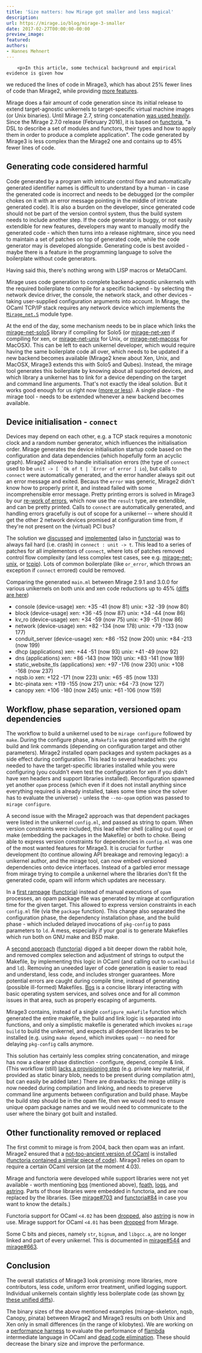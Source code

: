 ```yaml
---
title: 'Size matters: how Mirage got smaller and less magical'
description:
url: https://mirage.io/blog/mirage-3-smaller
date: 2017-02-27T00:00:00-00:00
preview_image:
featured:
authors:
- Hannes Mehnert
---
```



        <p>In this article, some technical background and empirical evidence is given how
we reduced the lines of code in Mirage3, which has about 25% fewer lines of
code than Mirage2, while providing <a href="https://mirage.io/blog/announcing-mirage-30-release">more features</a>.</p>
<p>Mirage does a fair amount of code generation since its initial release to extend
target-agnostic unikernels to target-specific virtual machine images (or Unix
binaries).
Until Mirage 2.7, string concatenation <a href="https://github.com/mirage/mirage/blob/v2.6.1/lib/mirage.ml">was used
heavily</a>.  Since the
Mirage 2.7.0 release (February 2016), it is based on
<a href="https://mirage.io/blog/introducing-functoria">functoria</a>, &quot;a DSL to describe a
set of modules and functors, their types and how to apply them in order to
produce a complete application&quot;.
The code generated by Mirage3 is less complex than the Mirage2 one and contains up to 45% fewer
lines of code.</p>
<h2>Generating code considered harmful</h2>
<p>Code generated by a program with intricate control flow and automatically
generated identifier names is difficult to understand by a human - in case the
generated code is incorrect and needs to be debugged (or the compiler chokes on
it with an error message pointing in the middle of intricate generated code).
It is also a burden on the developer, since generated code should not be part of
the version control system, thus the build system needs to include another step.
If the code generator is buggy, or not easily extendible for new features,
developers may want to manually modify the generated code - which then turns
into a release nightmare, since you need to maintain a set of patches on top of
generated code, while the code generator may is developed alongside.  Generating
code is best avoided - maybe there is a feature in the programming language to
solve the boilerplate without code generators.</p>
<p>Having said this, there's nothing wrong with LISP macros or MetaOCaml.</p>
<p>Mirage uses code generation to complete backend-agnostic unikernels with the
required boilerplate to compile for a specific backend - by selecting the
network device driver, the console, the network stack, and other devices -
taking user-supplied configuration arguments into account.  In Mirage, the OCaml
TCP/IP stack requires any network device which implements the
<a href="http://docs.mirage.io/mirage-net/Mirage_net/module-type-S/index.html - [404 Not Found]"><code>Mirage_net.S</code></a>
module type.</p>
<p>At the end of the day, some mechanism needs to be in place which links the
<a href="https://github.com/mirage/mirage-net-solo5">mirage-net-solo5</a> library if
compiling for Solo5 (or
<a href="https://github.com/mirage/mirage-net-xen">mirage-net-xen</a> if compiling for xen,
or <a href="https://github.com/mirage-net-unix - [404 Not Found]">mirage-net-unix</a> for Unix, or
<a href="https://github.com/mirage/mirage-net-macosx">mirage-net-macosx</a> for MacOSX).
This can be left to each unikernel developer, which would require having the
same boilerplate code all over, which needs to be updated if a new backend
becomes available (Mirage2 knew about Xen, Unix, and MacOSX, Mirage3 extends
this with Solo5 and Qubes).  Instead, the mirage tool generates this boilerplate
by knowing about all supported devices, and which library a unikernel has to
link for a device depending on the target and command line arguments.
That's not exactly the ideal solution.  But it works good enough for us right
now (<a href="https://github.com/mirage/mirage/pull/750">more or less</a>).  A single place - the mirage tool - needs to be extended whenever a new backend becomes
available.</p>
<h2>Device initialisation - <code>connect</code></h2>
<p>Devices may depend on each other, e.g. a TCP stack requires a monotonic clock and a
random number generator, which influences the initialisation order.  Mirage
generates the device initialisation startup code based on the configuration and
data dependencies (which hopefully form an acyclic graph).  Mirage2 allowed to
handle initialisation errors (the type of <code>connect</code> used to be <code>unit -&gt; [ `Ok of t | `Error of error ] io</code>), but calls to <code>connect</code> were automatically
generated, and the error handler always spit out an error message and exited.
Becaus the <code>error</code> was generic, Mirage2 didn't know how to properly print it,
and instead failed with some incomprehensible error message.  Pretty printing
errors is solved in Mirage3 by our <a href="https://github.com/mirage/mirage/pull/743">re-work of errors</a>, which now use the <code>result</code>
type, are extendible, and can be pretty printed.  Calls to <code>connect</code> are
automatically generated, and handling errors gracefully is out of scope for a
unikernel -- where should it get the other 2 network devices promised at
configuration time from, if they're not present on the (virtual) PCI bus?</p>
<p>The solution we <a href="https://lists.xenproject.org/archives/html/mirageos-devel/2016-09/msg00050.html">discussed</a>
and <a href="https://github.com/mirage/mirage/pull/602">implemented</a> (also in <a href="https://github.com/mirage/functoria/pull/71">functoria</a>) was to always fail hard (i.e. crash) in <code>connect : unit -&gt; t</code>.  This lead to a series of patches for all implementors of <code>connect</code>,
where lots of patches removed control flow complexity (and less complex test
cases, see e.g.
<a href="https://github.com/mirage/mirage-net-unix/pull/27/files">mirage-net-unix</a>, or
<a href="https://github.com/mirage/mirage-tcpip/pull/251/files">tcpip</a>).  Lots of common
boilerplate (like <code>or_error</code>, which throws an exception if <code>connect</code> errored)
could be removed.</p>
<p>Comparing the generated <code>main.ml</code> between Mirage 2.9.1 and 3.0.0 for various
unikernels on both unix and xen code reductions up to 45% (<a href="http://www.cl.cam.ac.uk/~hm519/mirage-2.9.1-3.0.0-diffs/ - [403 Forbidden]">diffs are
here</a>)</p>
<ul>
<li>console (device-usage) xen: +35 -41 (now 81) unix: +32 -39 (now 80)
</li>
<li>block (device-usage) xen: +36 -45 (now 87) unix: +34 -44 (now 86)
</li>
<li>kv_ro (device-usage) xen: +34 -59 (now 75) unix: +39 -51 (now 86)
</li>
<li>network (device-usage) xen: +82 -134 (now 178) unix: +79 -133 (now 177)
</li>
<li>conduit_server (device-usage) xen: +86 -152 (now 200) unix: +84 -213 (now 199)
</li>
<li>dhcp (applications) xen: +44 -51 (now 93) unix: +41 -49 (now 92)
</li>
<li>dns (applications) xen: +86 -143 (now 190) unix: +83 -141 (now 189)
</li>
<li>static_website_tls (applications) xen: +97 -176 (now 230) unix: +108 -168 (now 237)
</li>
<li>nqsb.io xen: +122 -171 (now 223) unix: +65 -85 (now 133)
</li>
<li>btc-pinata xen: +119 -155 (now 217) unix: +64 -73 (now 127)
</li>
<li>canopy xen: +106 -180 (now 245) unix: +61 -106 (now 159)
</li>
</ul>
<h2>Workflow, phase separation, versioned opam dependencies</h2>
<p>The workflow to build a unikernel used to be <code>mirage configure</code> followed by
<code>make</code>.  During the configure phase, a <code>Makefile</code> was generated with the right
build and link commands (depending on configuration target and other
parameters).  Mirage2 installed opam packages and system packages as a side
effect during configuration.  This lead to several headaches: you needed to have the
target-specific libraries installed while you were configuring (you couldn't
even test the configuration for xen if you didn't have xen headers and support
libraries installed).  Reconfiguration spawned yet another <code>opam</code> process (which
even if it does not install anything since everything required is already
installed, takes some time since the solver has to evaluate the universe) -
unless the <code>--no-opam</code> option was passed to <code>mirage configure</code>.</p>
<p>A second issue with the Mirage2 approach was that dependent packages were listed
in the unikernel <code>config.ml</code>, and passed as string to opam.  When version
constraints were included, this lead either shell (calling out <code>opam</code>) or make
(embedding the packages in the Makefile) or both to choke.  Being able to
express version constraints for dependencies in <code>config.ml</code> was one of the most
wanted features for Mirage3.  It is crucial for further development (to continue
allowing API breakage and removing legacy): a unikernel author, and the mirage
tool, can now embed versioned dependencies onto device interfaces.  Instead of a
garbled error message from mirage trying to compile a unikernel where the
libraries don't fit the generated code, opam will inform which updates are
necessary.</p>
<p>In a <a href="https://github.com/mirage/mirage/pull/691">first rampage</a> (<a href="https://github.com/mirage/functoria/pull/82">functoria</a>) instead of
manual executions of <code>opam</code> processes, an opam package file was generated by
mirage at configuration time for the given target.  This allowed to express
version constraints in each <code>config.ml</code> file (via the <code>package</code> function).  This
change also separated the configuration phase, the dependency installation
phase, and the build phase - which included delayed invocations of <code>pkg-config</code>
to pass parameters to <code>ld</code>.  A mess, especially if your goal is to generate
Makefiles which run both on GNU make and BSD make.</p>
<p>A <a href="https://github.com/mirage/mirage/pull/703">second approach</a> (<a href="https://github.com/mirage/functoria/pull/84">functoria</a>) digged a bit
deeper down the rabbit hole, and removed complex selection and adjustment of
strings to output the Makefile, by implementing this logic in OCaml (and calling
out to <code>ocamlbuild</code> and <code>ld</code>).  Removing an uneeded layer of code generation is
easier to read and understand, less code, and includes stronger guarantees.
More potential errors are caught during compile time, instead of generating
(possible ill-formed) Makefiles.  <a href="http://erratique.ch/software/bos">Bos</a> is a
concise library interacting with basic operating system services, and solves
once and for all common issues in that area, such as properly escaping of
arguments.</p>
<p>Mirage3 contains, instead of a single <code>configure_makefile</code> function which
generated the entire makefile, the build and link logic is separated into
functions, and only a simplistic makefile is generated which invokes <code>mirage build</code> to build the unikernel, and expects all dependent libraries to be
installed (e.g. using <code>make depend</code>, which invokes <code>opam</code>) -- no need for
delaying <code>pkg-config</code> calls anymore.</p>
<p>This solution has certainly less complex string concatenation, and mirage has
now a clearer phase distinction - configure, depend, compile &amp; link.  (This
workflow (still) <a href="https://github.com/mirage/mirage/issues/694">lacks a provisioning
step</a> (e.g. private key material,
if provided as static binary blob, needs to be present during compilation atm),
but can easily be added later.)  There are drawbacks: the mirage utility is now
needed during compilation and linking, and needs to preserve command line
arguments between configuration and build phase.  Maybe the build step should be
in the opam file, then we would need to ensure unique opam package names and we
would need to communicate to the user where the binary got built and installed.</p>
<h2>Other functionality removed or replaced</h2>
<p>The first commit to mirage is from 2004, back then opam was an infant.  Mirage2
ensured that a <a href="https://github.com/mirage/mirage/blob/v2.9.1/lib/mirage.ml#L1462-L1487">not-too-ancient version of
OCaml</a>
is installed (<a href="https://github.com/mirage/functoria/blob/1.1.1/lib/functoria_misc.ml#L298-L309">functoria contained a similar piece of
code</a>).
Mirage3 relies on opam to require a certain OCaml version (at the moment 4.03).</p>
<p>Mirage and functoria were developed while support libraries were not yet
available - worth mentioning <a href="http://erratique.ch/software/bos">bos</a> (mentioned
above), <a href="http://erratique.ch/software/fpath">fpath</a>,
<a href="http://erratique.ch/software/logs">logs</a>, and
<a href="http://erratique.ch/software/astring">astring</a>.  Parts of those libraries were
embedded in functoria, and are now replaced by the libraries. (See
<a href="https://github.com/mirage/mirage/pull/703">mirage#703</a> and
<a href="https://github.com/mirage/functoria/pull/84">functoria#84</a> in case you want to
know the details.)</p>
<p>Functoria support for OCaml <code>&lt;4.02</code> has been
<a href="https://github.com/mirage/functoria/pull/75">dropped</a>, also
<a href="https://github.com/mirage/functoria/pull/77">astring</a> is now in use.
Mirage support for OCaml <code>&lt;4.01</code> has been
<a href="https://github.com/mirage/mirage/blob/v2.9.1/lib/mirage.ml#L1318-L1355">dropped</a>
from Mirage.</p>
<p>Some C bits and pieces, namely <code>str</code>, <code>bignum</code>, and <code>libgcc.a</code>, are no longer linked and part
of every unikernel.  This is documented in
<a href="https://github.com/mirage/mirage/pull/544">mirage#544</a> and
<a href="https://github.com/mirage/mirage/issues/663">mirage#663</a>.</p>
<h2>Conclusion</h2>
<p>The overall statistics of Mirage3 look promising: more libraries, more
contributors, less code, uniform error treatment, unified logging support.  Individual unikernels
contain slightly less boilerplate code (as shown
<a href="http://www.cl.cam.ac.uk/~hm519/mirage-2.9.1-3.0.0-diffs/ - [403 Forbidden]">by these unified diffs</a>).</p>
<p>The binary sizes of the above mentioned examples (mirage-skeleton, nqsb, Canopy,
pinata) between Mirage2 and Mirage3 results on both Unix and Xen only in small
differences (in the range of kilobytes).  We are working on a <a href="https://github.com/mirage/mirage/issues/685">performance harness</a>
to evaluate the performance of
<a href="https://blogs.janestreet.com/flambda/ - [1 Client error: SSL peer certificate or SSH remote key was not OK]">flambda</a> intermediate language in OCaml
and <a href="https://github.com/ocaml/ocaml/pull/608">dead code elimination</a>.  These should
decrease the binary size and improve the performance.</p>

      
